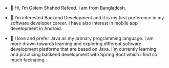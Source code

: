 - 👋 Hi, I’m Golam Shahed Rafeed. I am from Bangladesh.

- 👀 I’m interested Backend Development and it is my first preference in my software developer career. I have also interest in mobile app development in Android.

- 🌱 I love and prefer Java as my primary programming language. I am more drawn towards learning and exploring different software development platforms that are based on Java. I'm currently learning and practicing backend development with Spring Boot which i find so much facinating. 
<!---
rafeed035/rafeed035 is a ✨ special ✨ repository because its `README.md` (this file) appears on your GitHub profile.
You can click the Preview link to take a look at your changes.
--->
